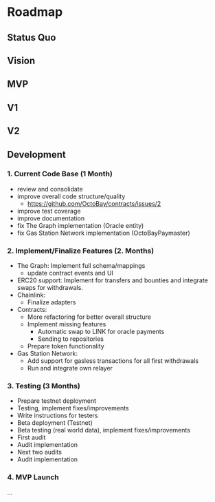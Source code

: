 # Roadmap

## Status Quo

## Vision

## MVP

## V1

## V2

## Development

### 1. Current Code Base (1 Month)

- review and consolidate
- improve overall code structure/quality
  - https://github.com/OctoBay/contracts/issues/2
- improve test coverage
- improve documentation
- fix The Graph implementation (Oracle entity)
- fix Gas Station Network implementation (OctoBayPaymaster)

### 2. Implement/Finalize Features (2. Months)
  
- The Graph: Implement full schema/mappings
  - update contract events and UI
- ERC20 support: Implement for transfers and bounties and integrate swaps for withdrawals.
- Chainlink:
  - Finalize adapters
- Contracts:
  - More refactoring for better overall structure
  - Implement missing features
    - Automatic swap to LINK for oracle payments
    - Sending to repositories
  - Prepare token functionality
- Gas Station Network:
  - Add support for gasless transactions for all first withdrawals
  - Run and integrate own relayer

### 3. Testing (3 Months)

- Prepare testnet deployment
- Testing, implement fixes/improvements
- Write instructions for testers
- Beta deployment (Testnet)
- Beta testing (real world data), implement fixes/improvements
- First audit
- Audit implementation
- Next two audits
- Audit implementation

### 4. MVP Launch

...